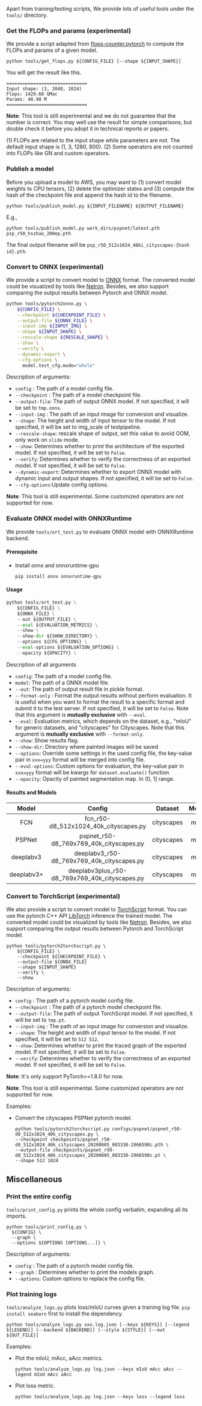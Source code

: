 Apart from training/testing scripts, We provide lots of useful tools under the
 `tools/` directory.

### Get the FLOPs and params (experimental)

We provide a script adapted from [flops-counter.pytorch](https://github.com/sovrasov/flops-counter.pytorch) to compute the FLOPs and params of a given model.

```shell
python tools/get_flops.py ${CONFIG_FILE} [--shape ${INPUT_SHAPE}]
```

You will get the result like this.

```none
==============================
Input shape: (3, 2048, 1024)
Flops: 1429.68 GMac
Params: 48.98 M
==============================
```

**Note**: This tool is still experimental and we do not guarantee that the number is correct. You may well use the result for simple comparisons, but double check it before you adopt it in technical reports or papers.

(1) FLOPs are related to the input shape while parameters are not. The default input shape is (1, 3, 1280, 800).
(2) Some operators are not counted into FLOPs like GN and custom operators.

### Publish a model

Before you upload a model to AWS, you may want to
(1) convert model weights to CPU tensors, (2) delete the optimizer states and
(3) compute the hash of the checkpoint file and append the hash id to the filename.

```shell
python tools/publish_model.py ${INPUT_FILENAME} ${OUTPUT_FILENAME}
```

E.g.,

```shell
python tools/publish_model.py work_dirs/pspnet/latest.pth psp_r50_hszhao_200ep.pth
```

The final output filename will be `psp_r50_512x1024_40ki_cityscapes-{hash id}.pth`.

### Convert to ONNX (experimental)

We provide a script to convert model to [ONNX](https://github.com/onnx/onnx) format. The converted model could be visualized by tools like [Netron](https://github.com/lutzroeder/netron). Besides, we also support comparing the output results between Pytorch and ONNX model.

```bash
python tools/pytorch2onnx.py \
    ${CONFIG_FILE} \
    --checkpoint ${CHECKPOINT_FILE} \
    --output-file ${ONNX_FILE} \
    --input-img ${INPUT_IMG} \
    --shape ${INPUT_SHAPE} \
    --rescale-shape ${RESCALE_SHAPE} \
    --show \
    --verify \
    --dynamic-export \
    --cfg-options \
      model.test_cfg.mode="whole"
```

Description of arguments:

- `config` : The path of a model config file.
- `--checkpoint` : The path of a model checkpoint file.
- `--output-file`: The path of output ONNX model. If not specified, it will be set to `tmp.onnx`.
- `--input-img` : The path of an input image for conversion and visualize.
- `--shape`: The height and width of input tensor to the model. If not specified, it will be set to img_scale of testpipeline.
- `--rescale-shape`: rescale shape of output, set this value to avoid OOM, only work on `slide` mode.
- `--show`: Determines whether to print the architecture of the exported model. If not specified, it will be set to `False`.
- `--verify`: Determines whether to verify the correctness of an exported model. If not specified, it will be set to `False`.
- `--dynamic-export`: Determines whether to export ONNX model with dynamic input and output shapes. If not specified, it will be set to `False`.
- `--cfg-options`:Update config options.

**Note**: This tool is still experimental. Some customized operators are not supported for now.

### Evaluate ONNX model with ONNXRuntime

We provide `tools/ort_test.py` to evaluate ONNX model with ONNXRuntime backend.

#### Prerequisite

- Install onnx and onnxruntime-gpu

  ```shell
  pip install onnx onnxruntime-gpu
  ```

#### Usage

```python
python tools/ort_test.py \
    ${CONFIG_FILE} \
    ${ONNX_FILE} \
    --out ${OUTPUT_FILE} \
    --eval ${EVALUATION_METRICS} \
    --show \
    --show-dir ${SHOW_DIRECTORY} \
    --options ${CFG_OPTIONS} \
    --eval-options ${EVALUATION_OPTIONS} \
    --opacity ${OPACITY} \
```

Description of all arguments

- `config`: The path of a model config file.
- `model`: The path of a ONNX model file.
- `--out`: The path of output result file in pickle format.
- `--format-only` : Format the output results without perform evaluation. It is useful when you want to format the result to a specific format and submit it to the test server. If not specified, it will be set to `False`. Note that this argument is **mutually exclusive** with `--eval`.
- `--eval`: Evaluation metrics, which depends on the dataset, e.g., "mIoU" for generic datasets, and "cityscapes" for Cityscapes. Note that this argument is **mutually exclusive** with `--format-only`.
- `--show`: Show results flag.
- `--show-dir`: Directory where painted images will be saved
- `--options`: Override some settings in the used config file, the key-value pair in `xxx=yyy` format will be merged into config file.
- `--eval-options`: Custom options for evaluation, the key-value pair in `xxx=yyy` format will be kwargs for `dataset.evaluate()` function
- `--opacity`: Opacity of painted segmentation map. In (0, 1] range.

#### Results and Models

|   Model    |                     Config                     |  Dataset   | Metric | PyTorch | ONNXRuntime |
| :--------: | :--------------------------------------------: | :--------: | :----: | :-----: | :---------: |
|    FCN     |     fcn_r50-d8_512x1024_40k_cityscapes.py      | cityscapes |  mIoU  |  72.2   |    72.2     |
|   PSPNet   |    pspnet_r50-d8_769x769_40k_cityscapes.py     | cityscapes |  mIoU  |  78.2   |    78.1     |
| deeplabv3  |   deeplabv3_r50-d8_769x769_40k_cityscapes.py   | cityscapes |  mIoU  |  78.5   |    78.3     |
| deeplabv3+ | deeplabv3plus_r50-d8_769x769_40k_cityscapes.py | cityscapes |  mIoU  |  78.9   |    78.7     |

### Convert to TorchScript (experimental)

We also provide a script to convert model to [TorchScript](https://pytorch.org/docs/stable/jit.html) format. You can use the pytorch C++ API [LibTorch](https://pytorch.org/docs/stable/cpp_index.html) inference the trained model. The converted model could be visualized by tools like [Netron](https://github.com/lutzroeder/netron). Besides, we also support comparing the output results between Pytorch and TorchScript model.

```shell
python tools/pytorch2torchscript.py \
    ${CONFIG_FILE} \
    --checkpoint ${CHECKPOINT_FILE} \
    --output-file ${ONNX_FILE}
    --shape ${INPUT_SHAPE}
    --verify \
    --show
```

Description of arguments:

- `config` : The path of a pytorch model config file.
- `--checkpoint` : The path of a pytorch model checkpoint file.
- `--output-file`: The path of output TorchScript model. If not specified, it will be set to `tmp.pt`.
- `--input-img` : The path of an input image for conversion and visualize.
- `--shape`: The height and width of input tensor to the model. If not specified, it will be set to `512 512`.
- `--show`: Determines whether to print the traced graph of the exported model. If not specified, it will be set to `False`.
- `--verify`: Determines whether to verify the correctness of an exported model. If not specified, it will be set to `False`.

**Note**: It's only support PyTorch>=1.8.0 for now.

**Note**: This tool is still experimental. Some customized operators are not supported for now.

Examples:

- Convert the cityscapes PSPNet pytorch model.

  ```shell
  python tools/pytorch2torchscript.py configs/pspnet/pspnet_r50-d8_512x1024_40k_cityscapes.py \
  --checkpoint checkpoints/pspnet_r50-d8_512x1024_40k_cityscapes_20200605_003338-2966598c.pth \
  --output-file checkpoints/pspnet_r50-d8_512x1024_40k_cityscapes_20200605_003338-2966598c.pt \
  --shape 512 1024
  ```

## Miscellaneous

### Print the entire config

`tools/print_config.py` prints the whole config verbatim, expanding all its
 imports.

```shell
python tools/print_config.py \
  ${CONFIG} \
  --graph \
  --options ${OPTIONS [OPTIONS...]} \
```

Description of arguments:

- `config` : The path of a pytorch model config file.
- `--graph` : Determines whether to print the models graph.
- `--options`: Custom options to replace the config file.

### Plot training logs

`tools/analyze_logs.py` plots loss/mIoU curves given a training log file. `pip install seaborn` first to install the dependency.

```shell
python tools/analyze_logs.py xxx.log.json [--keys ${KEYS}] [--legend ${LEGEND}] [--backend ${BACKEND}] [--style ${STYLE}] [--out ${OUT_FILE}]
```

Examples:

- Plot the mIoU, mAcc, aAcc metrics.

  ```shell
  python tools/analyze_logs.py log.json --keys mIoU mAcc aAcc --legend mIoU mAcc aAcc
  ```

- Plot loss metric.

  ```shell
  python tools/analyze_logs.py log.json --keys loss --legend loss
  ```
